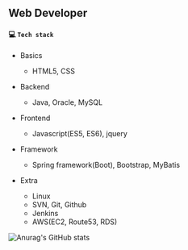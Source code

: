 ## Web Developer

#### :computer: ​`Tech stack`

* Basics
  * HTML5, CSS

* Backend
  * Java, Oracle, MySQL

* Frontend
  * Javascript(ES5, ES6), jquery

* Framework
  * Spring framework(Boot), Bootstrap, MyBatis

* Extra
  * Linux
  * SVN, Git, Github
  * Jenkins
  * AWS(EC2, Route53, RDS)

![Anurag's GitHub stats](https://github-readme-stats.vercel.app/api?username=eeesnghyun&show_icons=true&theme=graywhite)

